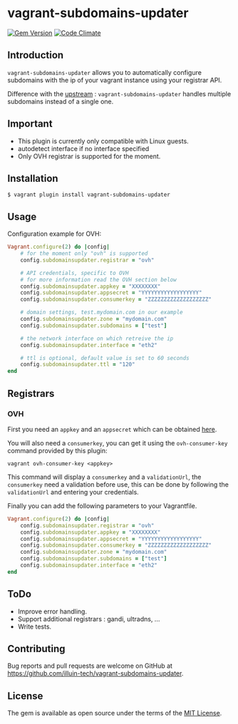 # vagrant-subdomains-updater

[![Gem Version](https://badge.fury.io/rb/vagrant-subdomains-updater.svg)](http://badge.fury.io/rb/vagrant-subdomains-updater)
[![Code Climate](https://codeclimate.com/github/illuin-tech/vagrant-subdomains-updater/badges/gpa.svg)](https://codeclimate.com/github/illuin-tech/vagrant-subdomains-updater)

## Introduction

`vagrant-subdomains-updater` allows you to automatically configure subdomains with the ip of your vagrant instance using your registrar API.

Difference with the [upstream](https://github.com/nasskach/vagrant-dns-updater) : `vagrant-subdomains-updater` handles multiple subdomains instead of a single one.

## Important
- This plugin is currently only compatible with Linux guests.
- autodetect interface if no interface specified
- Only OVH registrar is supported for the moment.

## Installation

    $ vagrant plugin install vagrant-subdomains-updater

## Usage

Configuration example for OVH:

```ruby
Vagrant.configure(2) do |config|
    # for the moment only "ovh" is supported
    config.subdomainsupdater.registrar = "ovh"

    # API credentials, specific to OVH
    # for more information read the OVH section below
    config.subdomainsupdater.appkey = "XXXXXXXX"
    config.subdomainsupdater.appsecret = "YYYYYYYYYYYYYYYYYY"
    config.subdomainsupdater.consumerkey = "ZZZZZZZZZZZZZZZZZZZ"

    # domain settings, test.mydomain.com in our example
    config.subdomainsupdater.zone = "mydomain.com"
    config.subdomainsupdater.subdomains = ["test"]

    # the network interface on which retreive the ip
    config.subdomainsupdater.interface = "eth2"

    # ttl is optional, default value is set to 60 seconds
    config.subdomainsupdater.ttl = "120"
end
```

## Registrars
### OVH

First you need an `appkey` and an `appsecret` which can be obtained [here](https://www.ovh.com/fr/cgi-bin/api/createApplication.cgi).

You will also need a `consumerkey`, you can get it using the `ovh-consumer-key` command provided by this plugin:

```
vagrant ovh-consumer-key <appkey>
```

This command will display a `consumerkey` and a `validationUrl`, the `consumerkey` need a validation before use, this
can be done by following the `validationUrl` and entering your credentials.

Finally you can add the following parameters to your Vagrantfile.

```ruby
Vagrant.configure(2) do |config|
    config.subdomainsupdater.registrar = "ovh"
    config.subdomainsupdater.appkey = "XXXXXXXX"
    config.subdomainsupdater.appsecret = "YYYYYYYYYYYYYYYYYY"
    config.subdomainsupdater.consumerkey = "ZZZZZZZZZZZZZZZZZZZ"
    config.subdomainsupdater.zone = "mydomain.com"
    config.subdomainsupdater.subdomains = ["test"]
    config.subdomainsupdater.interface = "eth2"
end
```

## ToDo

- Improve error handling.
- Support additional registrars : gandi, ultradns, ...
- Write tests.

## Contributing

Bug reports and pull requests are welcome on GitHub at https://github.com/illuin-tech/vagrant-subdomains-updater.


## License

The gem is available as open source under the terms of the [MIT License](http://opensource.org/licenses/MIT).

